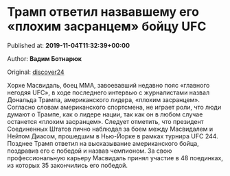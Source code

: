 
# Трамп ответил назвавшему его «плохим засранцем» бойцу UFC

Published at: **2019-11-04T11:32:39+00:00**

Author: **Вадим Ботнарюк**

Original: [discover24](https://discover24.ru/2019/11/tramp-otvetil-nazvavshemu-ego-plohim-zasrantsem-boytsu-ufc/)

Хорхе Масвидаль, боец MMA, завоевавший недавно пояс «главного негодяя UFC», в ходе последнего интервью с журналистами назвал Дональда Трампа, американского лидера, «плохим засранцем».
Согласно словам американского спортсмена, не играет роли, что люди думают о Трампе, как о лидере нации, так как он в любом случае останется «плохим засранцем». Следует отметить, что президент Соединенных Штатов лично наблюдал за боем между Масвидалем и Нейтом Диасом, прошедшим в Нью-Йорке в рамках турнира UFC 244.
Позднее Трамп ответил на высказывание американского бойца, поздравив его с победой и назвав чемпионом. За свою профессиональную карьеру Масвидаль принял участие в 48 поединках, из которых 35 закончились его победой.
